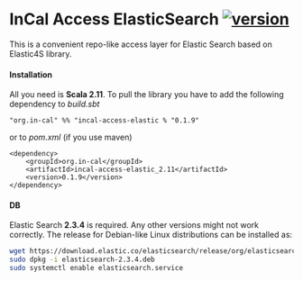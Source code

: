 # InCal Access ElasticSearch [![version](https://img.shields.io/badge/version-0.1.9-green.svg)](https://elasticsearch.com)

This is a convenient repo-like access layer for Elastic Search based on Elastic4S library.

#### Installation

All you need is **Scala 2.11**. To pull the library you have to add the following dependency to *build.sbt*

```
"org.in-cal" %% "incal-access-elastic % "0.1.9"
```

or to *pom.xml* (if you use maven)

```
<dependency>
    <groupId>org.in-cal</groupId>
    <artifactId>incal-access-elastic_2.11</artifactId>
    <version>0.1.9</version>
</dependency>
```

#### DB

Elastic Search **2.3.4** is required. Any other versions might not work correctly. The release for Debian-like Linux distributions can be installed as:

```sh
wget https://download.elastic.co/elasticsearch/release/org/elasticsearch/distribution/deb/elasticsearch/2.3.4/elasticsearch-2.3.4.deb
sudo dpkg -i elasticsearch-2.3.4.deb
sudo systemctl enable elasticsearch.service
```